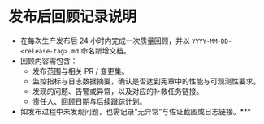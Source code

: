 # 发布后回顾记录说明

- 在每次生产发布后 24 小时内完成一次质量回顾，并以 `YYYY-MM-DD-<release-tag>.md` 命名新增文档。
- 回顾内容需包含：
  - 发布范围与相关 PR / 变更集。
  - 监控指标与日志数据摘要，确认是否达到宪章中的性能与可观测性要求。
  - 发现的问题、告警或异常，以及对应的补救任务链接。
  - 责任人、回顾日期与后续跟踪计划。
- 如发布过程中未发现问题，也需记录“无异常”与佐证截图或日志链接。***
